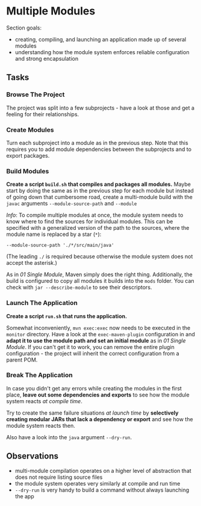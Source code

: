 # Multiple Modules

Section goals:

* creating, compiling, and launching an application made up of several modules
* understanding how the module system enforces reliable configuration and strong encapsulation


## Tasks

### Browse The Project

The project was split into a few subprojects - have a look at those and get a feeling for their relationships.

### Create Modules

Turn each subproject into a module as in the previous step.
Note that this requires you to add module dependencies between the subprojects and to export packages.

### Build Modules

**Create a script `build.sh` that compiles and packages all modules.**
Maybe start by doing the same as in the previous step for each module but instead of going down that cumbersome road, create a multi-module build with the `javac` arguments `--module-source-path` and `--module`

_Info_: To compile multiple modules at once, the module system needs to know where to find the sources for individual modules.
This can be specified with a generalized version of the path to the sources, where the module name is replaced by a star (`*`):

`--module-source-path './*/src/main/java'`

(The leading `./` is required because otherwise the module system does not accept the asterisk.)

As in _01 Single Module_, Maven simply does the right thing.
Additionally, the build is configured to copy all modules it builds into the `mods` folder.
You can check with `jar --describe-module` to see their descriptors.

### Launch The Application

**Create a script `run.sh` that runs the application.**

Somewhat inconveniently, `mvn exec:exec` now needs to be executed in the `monitor` directory.
Have a look at the `exec-maven-plugin` configuration in and **adapt it to use the module path and set an initial module** as in _01 Single Module_.
If you can't get it to work, you can remove the entire plugin configuration - the project will inherit the correct configuration from a parent POM.

### Break The Application

In case you didn't get any errors while creating the modules in the first place, **leave out some dependencies and exports** to see how the module system reacts _at compile time_.

Try to create the same failure situations _at launch time_ by **selectively creating modular JARs that lack a dependency or export** and see how the module system reacts then.

Also have a look into the `java` argument `--dry-run`.


## Observations

* multi-module compilation operates on a higher level of abstraction that does not require listing source files
* the module system operates very similarly at compile and run time
* `--dry-run` is very handy to build a command without always launching the app
